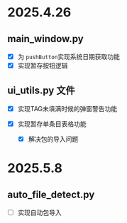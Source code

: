 # 2025.4.26

## main_window.py

- [X] 为 `pushButton`实现系统日期获取功能
- [X] 实现暂存按钮逻辑

## ui_utils.py 文件

- [X] 实现TAG未填满时候的弹窗警告功能
- [X] 实现暂存单条目表格功能

  - [X] 解决包的导入问题

# 2025.5.8

## auto_file_detect.py

- [ ] 实现自动包导入
